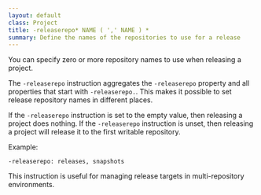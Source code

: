 ```yaml
---
layout: default
class: Project
title: -releaserepo* NAME ( ',' NAME ) *
summary: Define the names of the repositories to use for a release
---
```


You can specify zero or more repository names to use when releasing a project.

The `-releaserepo` instruction aggregates the `-releaserepo` property and all properties that start with `-releaserepo.`. This makes it possible to set release repository names in different places.

If the `-releaserepo` instruction is set to the empty value, then releasing a project does nothing. If the `-releaserepo` instruction is unset, then releasing a project will release it to the first writable repository.

Example:

```
-releaserepo: releases, snapshots
```

This instruction is useful for managing release targets in multi-repository environments.
